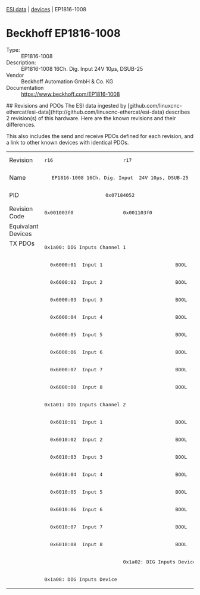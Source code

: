 <div class="nav"><a href="/esi-data">ESI data</a> | <a href="/esi-data/devices">devices</a> | EP1816-1008</div>

#  Beckhoff EP1816-1008

<dl>
  <dt>Type:</dt><dd>EP1816-1008</dd>
  <dt>Description:</dt><dd>EP1816-1008 16Ch. Dig. Input  24V 10µs, DSUB-25</dd>
  <dt>Vendor</dt><dd>Beckhoff Automation GmbH & Co. KG</dd>
  <dt>Documentation</dt><dd><a href="https://www.beckhoff.com/EP1816-1008">https://www.beckhoff.com/EP1816-1008</a></dd>
</dl>
## Revisions and PDOs
The ESI data ingested by [github.com/linuxcnc-ethercat/esi-data](http://github.com/linuxcnc-ethercat/esi-data) describes 2 revision(s) of this hardware.  Here are the known revisions and their differences.

This also includes the send and receive PDOs defined for each revision, and a link to other known devices with identical PDOs.

<table>
<tr >
<td class="first">Revision</td>
<td ><pre>r16</pre></td>
<td ><pre>r17</pre></td>
</tr>
<tr >
<td class="first">Name</td>
<td  colspan=2 align="center"><pre>EP1816-1008 16Ch. Dig. Input  24V 10µs, DSUB-25</pre></td>
</tr>
<tr >
<td class="first">PID</td>
<td  colspan=2 align="center"><pre>0x07184052</pre></td>
</tr>
<tr >
<td class="first">Revision Code</td>
<td ><pre>0x001003f0</pre></td>
<td ><pre>0x001103f0</pre></td>
</tr>
<tr >
<td class="first">Equivalant Devices</td>
<td  colspan=2 align="center"></td>
</tr>
<tr class="txpdo pdosection">
<td class="first" rowspan=20 valign=top>TX PDOs</td>
<td colspan=2 align="left"><pre>0x1a00: DIG Inputs Channel 1</pre></td>
<td></td>
</tr>
<tr class="txpdo">
<td  colspan=2 align="left"><pre>  0x6000:01  Input 1                         BOOL</pre></td>
</tr>
<tr class="txpdo">
<td  colspan=2 align="left"><pre>  0x6000:02  Input 2                         BOOL</pre></td>
</tr>
<tr class="txpdo">
<td  colspan=2 align="left"><pre>  0x6000:03  Input 3                         BOOL</pre></td>
</tr>
<tr class="txpdo">
<td  colspan=2 align="left"><pre>  0x6000:04  Input 4                         BOOL</pre></td>
</tr>
<tr class="txpdo">
<td  colspan=2 align="left"><pre>  0x6000:05  Input 5                         BOOL</pre></td>
</tr>
<tr class="txpdo">
<td  colspan=2 align="left"><pre>  0x6000:06  Input 6                         BOOL</pre></td>
</tr>
<tr class="txpdo">
<td  colspan=2 align="left"><pre>  0x6000:07  Input 7                         BOOL</pre></td>
</tr>
<tr class="txpdo">
<td  colspan=2 align="left"><pre>  0x6000:08  Input 8                         BOOL</pre></td>
</tr>
<tr class="txpdo pdosection">
<td  colspan=2 align="left"><pre>0x1a01: DIG Inputs Channel 2</pre></td>
</tr>
<tr class="txpdo">
<td  colspan=2 align="left"><pre>  0x6010:01  Input 1                         BOOL</pre></td>
</tr>
<tr class="txpdo">
<td  colspan=2 align="left"><pre>  0x6010:02  Input 2                         BOOL</pre></td>
</tr>
<tr class="txpdo">
<td  colspan=2 align="left"><pre>  0x6010:03  Input 3                         BOOL</pre></td>
</tr>
<tr class="txpdo">
<td  colspan=2 align="left"><pre>  0x6010:04  Input 4                         BOOL</pre></td>
</tr>
<tr class="txpdo">
<td  colspan=2 align="left"><pre>  0x6010:05  Input 5                         BOOL</pre></td>
</tr>
<tr class="txpdo">
<td  colspan=2 align="left"><pre>  0x6010:06  Input 6                         BOOL</pre></td>
</tr>
<tr class="txpdo">
<td  colspan=2 align="left"><pre>  0x6010:07  Input 7                         BOOL</pre></td>
</tr>
<tr class="txpdo">
<td  colspan=2 align="left"><pre>  0x6010:08  Input 8                         BOOL</pre></td>
</tr>
<tr class="txpdo pdosection">
<td ></td>
<td ><pre>0x1a02: DIG Inputs Device</pre></td>
</tr>
<tr class="txpdo pdosection">
<td ><pre>0x1a08: DIG Inputs Device</pre></td>
<td ></td>
</tr>
</table>
